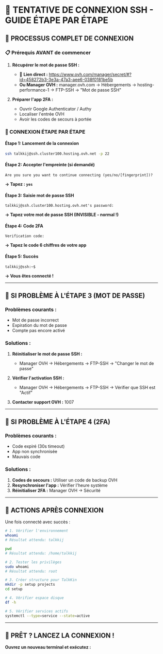 # 🔄 TENTATIVE DE CONNEXION SSH - GUIDE ÉTAPE PAR ÉTAPE

## 🎯 PROCESSUS COMPLET DE CONNEXION

### **📋 Prérequis AVANT de commencer**

1. **Récupérer le mot de passe SSH :**
   - 🔗 **Lien direct :** https://www.ovh.com/manager/secret/#?id=458272b3-3e3a-47a3-aee6-038f0181be5b
   - **Ou Manager OVH :** manager.ovh.com → Hébergements → hosting-performance-1 → FTP-SSH → "Mot de passe SSH"

2. **Préparer l'app 2FA :**
   - Ouvrir Google Authenticator / Authy
   - Localiser l'entrée OVH
   - Avoir les codes de secours à portée

### **🚀 CONNEXION ÉTAPE PAR ÉTAPE**

#### **Étape 1: Lancement de la connexion**
```bash
ssh talkkij@ssh.cluster100.hosting.ovh.net -p 22
```

#### **Étape 2: Accepter l'empreinte (si demandé)**
```
Are you sure you want to continue connecting (yes/no/[fingerprint])?
```
**→ Tapez : `yes`**

#### **Étape 3: Saisie mot de passe SSH**
```
talkkij@ssh.cluster100.hosting.ovh.net's password:
```
**→ Tapez votre mot de passe SSH (INVISIBLE - normal !)**

#### **Étape 4: Code 2FA**
```
Verification code:
```
**→ Tapez le code 6 chiffres de votre app**

#### **Étape 5: Succès**
```
talkkij@ssh:~$
```
**→ Vous êtes connecté !**

---

## 🔧 SI PROBLÈME À L'ÉTAPE 3 (MOT DE PASSE)

### **Problèmes courants :**
- Mot de passe incorrect
- Expiration du mot de passe
- Compte pas encore activé

### **Solutions :**
1. **Réinitialiser le mot de passe SSH :**
   - Manager OVH → Hébergements → FTP-SSH → "Changer le mot de passe"
   
2. **Vérifier l'activation SSH :**
   - Manager OVH → Hébergements → FTP-SSH → Vérifier que SSH est "Actif"
   
3. **Contacter support OVH :** 1007

---

## 🔧 SI PROBLÈME À L'ÉTAPE 4 (2FA)

### **Problèmes courants :**
- Code expiré (30s timeout)
- App non synchronisée
- Mauvais code

### **Solutions :**
1. **Codes de secours :** Utiliser un code de backup OVH
2. **Resynchroniser l'app :** Vérifier l'heure système
3. **Réinitialiser 2FA :** Manager OVH → Sécurité

---

## 🎯 ACTIONS APRÈS CONNEXION

Une fois connecté avec succès :

```bash
# 1. Vérifier l'environnement
whoami
# Résultat attendu: talkkij

pwd
# Résultat attendu: /home/talkkij

# 2. Tester les privilèges
sudo whoami
# Résultat attendu: root

# 3. Créer structure pour TalkKin
mkdir -p setup projects
cd setup

# 4. Vérifier espace disque
df -h

# 5. Vérifier services actifs
systemctl --type=service --state=active
```

---

## 🚀 PRÊT ? LANCEZ LA CONNEXION !

**Ouvrez un nouveau terminal et exécutez :**
